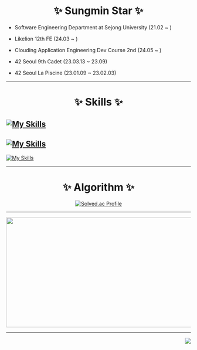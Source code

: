 <div align="center">
  
# ✨ Sungmin Star ✨
</div>

- Software Engineering Department at Sejong University (21.02 ~ )

- Likelion 12th FE (24.03 ~ )

- Clouding Application Engineering Dev Course 2nd (24.05 ~ )

- 42 Seoul 9th Cadet (23.03.13 ~ 23.09)

- 42 Seoul La Piscine (23.01.09 ~ 23.02.03)

---

<div align="center">

# ✨ Skills ✨
</div>

[![My Skills](https://skillicons.dev/icons?i=css,html,react,js)](https://skillicons.dev)
- 
[![My Skills](https://skillicons.dev/icons?i=c,py)](https://skillicons.dev)
-
[![My Skills](https://skillicons.dev/icons?i=discord,figma,git,github,notion,vscode)](https://skillicons.dev)

---
<div align="center">

# ✨ Algorithm ✨

[![Solved.ac Profile](http://mazassumnida.wtf/api/v2/generate_badge?boj=sungmin8453)](https://solved.ac/sungmin8453/)
</div>

---

<div align="center">

<a href="https://github.com/devxb/gitanimals">
<img
  src="https://render.gitanimals.org/farms/sungminstar"
  width="600"
  height="300"
/>
</a>
</div>

---

<div align="right">
<a href="https://hits.seeyoufarm.com"><img src="https://hits.seeyoufarm.com/api/count/incr/badge.svg?url=https%3A%2F%2Fgithub.com%2Fsungminstar&count_bg=%23FFD369&title_bg=%23B2B1B9&icon=smugmug.svg&icon_color=%23E7E7E7&title=visitors&edge_flat=false"/></a>
</div>
  

